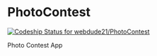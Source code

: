 PhotoContest
============
[ ![Codeship Status for webdude21/PhotoContest](https://codeship.com/projects/baab9730-57a7-0132-66c8-2aedc25d7739/status)](https://codeship.com/projects/49866)

Photo Contest App
